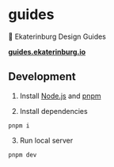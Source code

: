 # guides

📗 Ekaterinburg Design Guides

**[guides.ekaterinburg.io](https://guides.ekaterinburg.io)**

## Development

1. Install [Node.js](https://nodejs.org/en/download/) and [pnpm](https://www.npmjs.com/package/pnpm#user-content-install)

2. Install dependencies

```
pnpm i
```

3. Run local server

```
pnpm dev
```
